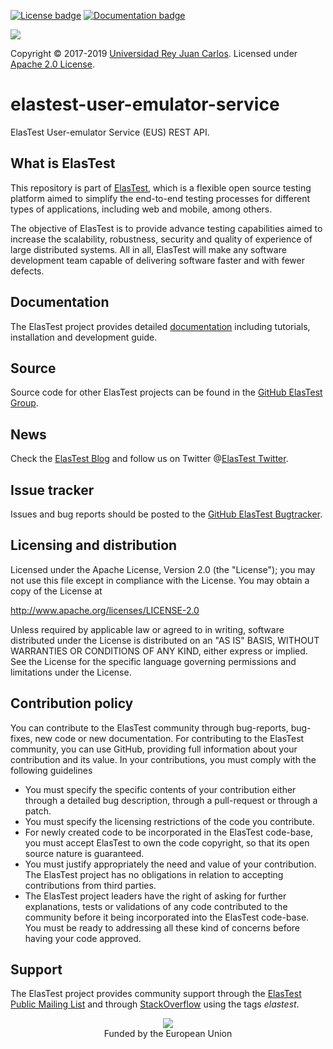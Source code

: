 [![License badge](https://img.shields.io/badge/license-Apache2-orange.svg)](http://www.apache.org/licenses/LICENSE-2.0)
[![Documentation badge](https://img.shields.io/badge/docs-latest-brightgreen.svg)](http://elastest.io/docs/)

[![][ElasTest Logo]][ElasTest]

Copyright © 2017-2019 [Universidad Rey Juan Carlos]. Licensed under
[Apache 2.0 License].

elastest-user-emulator-service
==============================

ElasTest User-emulator Service (EUS) REST API.

What is ElasTest
-----------------

This repository is part of [ElasTest], which is a flexible open source testing
platform aimed to simplify the end-to-end testing processes for different types
of applications, including web and mobile, among others.

The objective of ElasTest is to provide advance testing capabilities aimed to
increase the scalability, robustness, security and quality of experience of
large distributed systems. All in all, ElasTest will make any software
development team capable of delivering software faster and with fewer defects.

Documentation
-------------

The ElasTest project provides detailed [documentation][ElasTest Doc] including
tutorials, installation and development guide.

Source
------

Source code for other ElasTest projects can be found in the [GitHub ElasTest
Group].

News
----

Check the [ElasTest Blog] and follow us on Twitter @[ElasTest Twitter].

Issue tracker
-------------

Issues and bug reports should be posted to the [GitHub ElasTest Bugtracker].

Licensing and distribution
--------------------------

Licensed under the Apache License, Version 2.0 (the "License");
you may not use this file except in compliance with the License.
You may obtain a copy of the License at

  http://www.apache.org/licenses/LICENSE-2.0

Unless required by applicable law or agreed to in writing, software
distributed under the License is distributed on an "AS IS" BASIS,
WITHOUT WARRANTIES OR CONDITIONS OF ANY KIND, either express or implied.
See the License for the specific language governing permissions and
limitations under the License.

Contribution policy
-------------------

You can contribute to the ElasTest community through bug-reports, bug-fixes,
new code or new documentation. For contributing to the ElasTest community,
you can use GitHub, providing full information about your contribution and its
value. In your contributions, you must comply with the following guidelines

* You must specify the specific contents of your contribution either through a
  detailed bug description, through a pull-request or through a patch.
* You must specify the licensing restrictions of the code you contribute.
* For newly created code to be incorporated in the ElasTest code-base, you
  must accept ElasTest to own the code copyright, so that its open source
  nature is guaranteed.
* You must justify appropriately the need and value of your contribution. The
  ElasTest project has no obligations in relation to accepting contributions
  from third parties.
* The ElasTest project leaders have the right of asking for further
  explanations, tests or validations of any code contributed to the community
  before it being incorporated into the ElasTest code-base. You must be ready
  to addressing all these kind of concerns before having your code approved.

Support
-------

The ElasTest project provides community support through the [ElasTest Public
Mailing List] and through [StackOverflow] using the tags *elastest*.


<p align="center">
  <img src="http://elastest.io/images/logos_elastest/ue_logo-small.png"><br>
  Funded by the European Union
</p>

[Apache 2.0 License]: http://www.apache.org/licenses/LICENSE-2.0
[ElasTest]: http://elastest.io/
[ElasTest Blog]: http://elastest.io/blog/
[ElasTest Doc]: http://elastest.io/docs/
[ElasTest Logo]: http://elastest.io/images/logos_elastest/elastest-logo-gray-small.png
[ElasTest Public Mailing List]: https://groups.google.com/forum/#!forum/elastest-users
[ElasTest Twitter]: https://twitter.com/elastestio
[GitHub ElasTest Group]: https://github.com/elastest
[GitHub ElasTest Bugtracker]: https://github.com/elastest/bugtracker
[StackOverflow]: http://stackoverflow.com/questions/tagged/elastest
[Universidad Rey Juan Carlos]: https://www.urjc.es/
